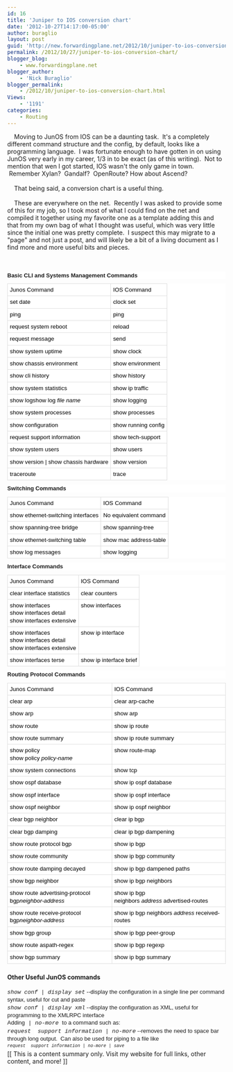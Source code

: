 ```yaml
---
id: 16
title: 'Juniper to IOS conversion chart'
date: '2012-10-27T14:17:00-05:00'
author: buraglio
layout: post
guid: 'http://new.forwardingplane.net/2012/10/juniper-to-ios-conversion-chart/'
permalink: /2012/10/27/juniper-to-ios-conversion-chart/
blogger_blog:
    - www.forwardingplane.net
blogger_author:
    - 'Nick Buraglio'
blogger_permalink:
    - /2012/10/juniper-to-ios-conversion-chart.html
Views:
    - '1191'
categories:
    - Routing
---
```


    Moving to JunOS from IOS can be a daunting task.  It's a completely different command structure and the config, by default, looks like a programming language.  I was fortunate enough to have gotten in on using JunOS very early in my career, 1/3 in to be exact (as of this writing).  Not to mention that wen I got started, IOS wasn't the only game in town.  Remember Xylan?  Gandalf?  OpenRoute? How about Ascend?<br /><br />    That being said, a conversion chart is a useful thing.<br /><br />    These are everywhere on the net.  Recently I was asked to provide some of this for my job, so I took most of what I could find on the net and compiled it together using my favorite one as a template adding this and that from my own bag of what I thought was useful, which was very little since the initial one was pretty complete.  I suspect this may migrate to a "page" and not just a post, and will likely be a bit of a living document as I find more and more useful bits and pieces. <br /><br /><br /><div style="background-color: white; font-family: Helvetica, Arial, sans-serif; font-size: 13px; line-height: 17.33333396911621px; margin-bottom: 10px; margin-top: 10px; padding: 0px;"><b>Basic CLI and Systems Management Commands</b></div><div style="background-color: white; font-family: Helvetica, Arial, sans-serif; font-size: 13px; line-height: 17.33333396911621px;"><table style="border-collapse: collapse; clear: left; color: black; font-size: 10pt; line-height: 13pt; margin: 5px 0px; padding: 0px;"><tbody><tr style="font-size: 10pt; line-height: 13pt;"><td style="border: 1px solid rgb(221, 221, 221); font-size: 10pt; line-height: 13pt; min-width: 0.6em; padding: 5px; vertical-align: top;">Junos Command</td><td style="border: 1px solid rgb(221, 221, 221); font-size: 10pt; line-height: 13pt; min-width: 0.6em; padding: 5px; vertical-align: top;">IOS Command</td></tr><tr style="font-size: 10pt; line-height: 13pt;"><td style="border: 1px solid rgb(221, 221, 221); font-size: 10pt; line-height: 13pt; min-width: 0.6em; padding: 5px; vertical-align: top;">set date</td><td style="border: 1px solid rgb(221, 221, 221); font-size: 10pt; line-height: 13pt; min-width: 0.6em; padding: 5px; vertical-align: top;">clock set</td></tr><tr style="font-size: 10pt; line-height: 13pt;"><td style="border: 1px solid rgb(221, 221, 221); font-size: 10pt; line-height: 13pt; min-width: 0.6em; padding: 5px; vertical-align: top;">ping</td><td style="border: 1px solid rgb(221, 221, 221); font-size: 10pt; line-height: 13pt; min-width: 0.6em; padding: 5px; vertical-align: top;">ping</td></tr><tr style="font-size: 10pt; line-height: 13pt;"><td style="border: 1px solid rgb(221, 221, 221); font-size: 10pt; line-height: 13pt; min-width: 0.6em; padding: 5px; vertical-align: top;">request system reboot</td><td style="border: 1px solid rgb(221, 221, 221); font-size: 10pt; line-height: 13pt; min-width: 0.6em; padding: 5px; vertical-align: top;">reload</td></tr><tr style="font-size: 10pt; line-height: 13pt;"><td style="border: 1px solid rgb(221, 221, 221); font-size: 10pt; line-height: 13pt; min-width: 0.6em; padding: 5px; vertical-align: top;">request message</td><td style="border: 1px solid rgb(221, 221, 221); font-size: 10pt; line-height: 13pt; min-width: 0.6em; padding: 5px; vertical-align: top;">send</td></tr><tr style="font-size: 10pt; line-height: 13pt;"><td style="border: 1px solid rgb(221, 221, 221); font-size: 10pt; line-height: 13pt; min-width: 0.6em; padding: 5px; vertical-align: top;">show system uptime</td><td style="border: 1px solid rgb(221, 221, 221); font-size: 10pt; line-height: 13pt; min-width: 0.6em; padding: 5px; vertical-align: top;">show clock</td></tr><tr style="font-size: 10pt; line-height: 13pt;"><td style="border: 1px solid rgb(221, 221, 221); font-size: 10pt; line-height: 13pt; min-width: 0.6em; padding: 5px; vertical-align: top;">show chassis environment</td><td style="border: 1px solid rgb(221, 221, 221); font-size: 10pt; line-height: 13pt; min-width: 0.6em; padding: 5px; vertical-align: top;">show environment</td></tr><tr style="font-size: 10pt; line-height: 13pt;"><td style="border: 1px solid rgb(221, 221, 221); font-size: 10pt; line-height: 13pt; min-width: 0.6em; padding: 5px; vertical-align: top;">show cli history</td><td style="border: 1px solid rgb(221, 221, 221); font-size: 10pt; line-height: 13pt; min-width: 0.6em; padding: 5px; vertical-align: top;">show history</td></tr><tr style="font-size: 10pt; line-height: 13pt;"><td style="border: 1px solid rgb(221, 221, 221); font-size: 10pt; line-height: 13pt; min-width: 0.6em; padding: 5px; vertical-align: top;">show system statistics</td><td style="border: 1px solid rgb(221, 221, 221); font-size: 10pt; line-height: 13pt; min-width: 0.6em; padding: 5px; vertical-align: top;">show ip traffic</td></tr><tr style="font-size: 10pt; line-height: 13pt;"><td style="border: 1px solid rgb(221, 221, 221); font-size: 10pt; line-height: 13pt; min-width: 0.6em; padding: 5px; vertical-align: top;">show logshow log <em>file name</em></td><td style="border: 1px solid rgb(221, 221, 221); font-size: 10pt; line-height: 13pt; min-width: 0.6em; padding: 5px; vertical-align: top;">show logging</td></tr><tr style="font-size: 10pt; line-height: 13pt;"><td style="border: 1px solid rgb(221, 221, 221); font-size: 10pt; line-height: 13pt; min-width: 0.6em; padding: 5px; vertical-align: top;">show system processes</td><td style="border: 1px solid rgb(221, 221, 221); font-size: 10pt; line-height: 13pt; min-width: 0.6em; padding: 5px; vertical-align: top;">show processes</td></tr><tr style="font-size: 10pt; line-height: 13pt;"><td style="border: 1px solid rgb(221, 221, 221); font-size: 10pt; line-height: 13pt; min-width: 0.6em; padding: 5px; vertical-align: top;">show configuration</td><td style="border: 1px solid rgb(221, 221, 221); font-size: 10pt; line-height: 13pt; min-width: 0.6em; padding: 5px; vertical-align: top;">show running config</td></tr><tr style="font-size: 10pt; line-height: 13pt;"><td style="border: 1px solid rgb(221, 221, 221); font-size: 10pt; line-height: 13pt; min-width: 0.6em; padding: 5px; vertical-align: top;">request support information</td><td style="border: 1px solid rgb(221, 221, 221); font-size: 10pt; line-height: 13pt; min-width: 0.6em; padding: 5px; vertical-align: top;">show tech-support</td></tr><tr style="font-size: 10pt; line-height: 13pt;"><td style="border: 1px solid rgb(221, 221, 221); font-size: 10pt; line-height: 13pt; min-width: 0.6em; padding: 5px; vertical-align: top;">show system users</td><td style="border: 1px solid rgb(221, 221, 221); font-size: 10pt; line-height: 13pt; min-width: 0.6em; padding: 5px; vertical-align: top;">show users</td></tr><tr style="font-size: 10pt; line-height: 13pt;"><td style="border: 1px solid rgb(221, 221, 221); font-size: 10pt; line-height: 13pt; min-width: 0.6em; padding: 5px; vertical-align: top;">show version | show chassis hardware</td><td style="border: 1px solid rgb(221, 221, 221); font-size: 10pt; line-height: 13pt; min-width: 0.6em; padding: 5px; vertical-align: top;">show version</td></tr><tr style="font-size: 10pt; line-height: 13pt;"><td style="border: 1px solid rgb(221, 221, 221); font-size: 10pt; line-height: 13pt; min-width: 0.6em; padding: 5px; vertical-align: top;">traceroute</td><td style="border: 1px solid rgb(221, 221, 221); font-size: 10pt; line-height: 13pt; min-width: 0.6em; padding: 5px; vertical-align: top;">trace</td></tr></tbody></table></div><div style="background-color: white; font-family: Helvetica, Arial, sans-serif; font-size: 13px; line-height: 17.33333396911621px; margin-bottom: 10px; margin-top: 10px; padding: 0px;"><b>Switching Commands</b></div><div style="background-color: white; font-family: Helvetica, Arial, sans-serif; font-size: 13px; line-height: 17.33333396911621px;"><table style="border-collapse: collapse; clear: left; color: black; font-size: 10pt; line-height: 13pt; margin: 5px 0px; padding: 0px;"><tbody><tr style="font-size: 10pt; line-height: 13pt;"><td style="border: 1px solid rgb(221, 221, 221); font-size: 10pt; line-height: 13pt; min-width: 0.6em; padding: 5px; vertical-alig
n: top;">Junos Command</td><td style="border: 1px solid rgb(221, 221, 221); font-size: 10pt; line-height: 13pt; min-width: 0.6em; padding: 5px; vertical-align: top;">IOS Command</td></tr><tr style="font-size: 10pt; line-height: 13pt;"><td style="border: 1px solid rgb(221, 221, 221); font-size: 10pt; line-height: 13pt; min-width: 0.6em; padding: 5px; vertical-align: top;">show ethernet-switching interfaces</td><td style="border: 1px solid rgb(221, 221, 221); font-size: 10pt; line-height: 13pt; min-width: 0.6em; padding: 5px; vertical-align: top;">No equivalent command</td></tr><tr style="font-size: 10pt; line-height: 13pt;"><td style="border: 1px solid rgb(221, 221, 221); font-size: 10pt; line-height: 13pt; min-width: 0.6em; padding: 5px; vertical-align: top;">show spanning-tree bridge</td><td style="border: 1px solid rgb(221, 221, 221); font-size: 10pt; line-height: 13pt; min-width: 0.6em; padding: 5px; vertical-align: top;">show spanning-tree</td></tr><tr style="font-size: 10pt; line-height: 13pt;"><td style="border: 1px solid rgb(221, 221, 221); font-size: 10pt; line-height: 13pt; min-width: 0.6em; padding: 5px; vertical-align: top;">show ethernet-switching table</td><td style="border: 1px solid rgb(221, 221, 221); font-size: 10pt; line-height: 13pt; min-width: 0.6em; padding: 5px; vertical-align: top;">show mac address-table</td></tr><tr style="font-size: 10pt; line-height: 13pt;"><td style="border: 1px solid rgb(221, 221, 221); font-size: 10pt; line-height: 13pt; min-width: 0.6em; padding: 5px; vertical-align: top;">show log messages</td><td style="border: 1px solid rgb(221, 221, 221); font-size: 10pt; line-height: 13pt; min-width: 0.6em; padding: 5px; vertical-align: top;">show logging</td></tr></tbody></table></div><div style="background-color: white; font-family: Helvetica, Arial, sans-serif; font-size: 13px; line-height: 17.33333396911621px; margin-bottom: 10px; margin-top: 10px; padding: 0px;"><b>Interface Commands</b></div><div style="background-color: white; font-family: Helvetica, Arial, sans-serif; font-size: 13px; line-height: 17.33333396911621px;"><table style="border-collapse: collapse; clear: left; color: black; font-size: 10pt; line-height: 13pt; margin: 5px 0px; padding: 0px;"><tbody><tr style="font-size: 10pt; line-height: 13pt;"><td style="border: 1px solid rgb(221, 221, 221); font-size: 10pt; line-height: 13pt; min-width: 0.6em; padding: 5px; vertical-align: top;">Junos Command</td><td style="border: 1px solid rgb(221, 221, 221); font-size: 10pt; line-height: 13pt; min-width: 0.6em; padding: 5px; vertical-align: top;">IOS Command</td></tr><tr style="font-size: 10pt; line-height: 13pt;"><td style="border: 1px solid rgb(221, 221, 221); font-size: 10pt; line-height: 13pt; min-width: 0.6em; padding: 5px; vertical-align: top;">clear interface statistics</td><td style="border: 1px solid rgb(221, 221, 221); font-size: 10pt; line-height: 13pt; min-width: 0.6em; padding: 5px; vertical-align: top;">clear counters</td></tr><tr style="font-size: 10pt; line-height: 13pt;"><td style="border: 1px solid rgb(221, 221, 221); font-size: 10pt; line-height: 13pt; min-width: 0.6em; padding: 5px; vertical-align: top;">show interfaces<br />show interfaces detail<br />show interfaces extensive</td><td style="border: 1px solid rgb(221, 221, 221); font-size: 10pt; line-height: 13pt; min-width: 0.6em; padding: 5px; vertical-align: top;">show interfaces</td></tr><tr style="font-size: 10pt; line-height: 13pt;"><td style="border: 1px solid rgb(221, 221, 221); font-size: 10pt; line-height: 13pt; min-width: 0.6em; padding: 5px; vertical-align: top;">show interfaces<br />show interfaces detail<br />show interfaces extensive</td><td style="border: 1px solid rgb(221, 221, 221); font-size: 10pt; line-height: 13pt; min-width: 0.6em; padding: 5px; vertical-align: top;">show ip interface</td></tr><tr style="font-size: 10pt; line-height: 13pt;"><td style="border: 1px solid rgb(221, 221, 221); font-size: 10pt; line-height: 13pt; min-width: 0.6em; padding: 5px; vertical-align: top;">show interfaces terse</td><td style="border: 1px solid rgb(221, 221, 221); font-size: 10pt; line-height: 13pt; min-width: 0.6em; padding: 5px; vertical-align: top;">show ip interface brief</td></tr></tbody></table></div><div style="background-color: white; font-family: Helvetica, Arial, sans-serif; font-size: 13px; line-height: 17.33333396911621px; margin-bottom: 10px; margin-top: 10px; padding: 0px;"><b>Routing Protocol Commands</b></div><div style="background-color: white; font-family: Helvetica, Arial, sans-serif; font-size: 13px; line-height: 17.33333396911621px;"><table style="border-collapse: collapse; clear: left; color: black; font-size: 10pt; line-height: 13pt; margin: 5px 0px; padding: 0px;"><tbody><tr style="font-size: 10pt; line-height: 13pt;"><td style="border: 1px solid rgb(221, 221, 221); font-size: 10pt; line-height: 13pt; min-width: 0.6em; padding: 5px; vertical-align: top;">Junos Command</td><td style="border: 1px solid rgb(221, 221, 221); font-size: 10pt; line-height: 13pt; min-width: 0.6em; padding: 5px; vertical-align: top;">IOS Command</td></tr><tr style="font-size: 10pt; line-height: 13pt;"><td style="border: 1px solid rgb(221, 221, 221); font-size: 10pt; line-height: 13pt; min-width: 0.6em; padding: 5px; vertical-align: top;">clear arp</td><td style="border: 1px solid rgb(221, 221, 221); font-size: 10pt; line-height: 13pt; min-width: 0.6em; padding: 5px; vertical-align: top;">clear arp-cache</td></tr><tr style="font-size: 10pt; line-height: 13pt;"><td style="border: 1px solid rgb(221, 221, 221); font-size: 10pt; line-height: 13pt; min-width: 0.6em; padding: 5px; vertical-align: top;">show arp</td><td style="border: 1px solid rgb(221, 221, 221); font-size: 10pt; line-height: 13pt; min-width: 0.6em; padding: 5px; vertical-align: top;">show arp</td></tr><tr style="font-size: 10pt; line-height: 13pt;"><td style="border: 1px solid rgb(221, 221, 221); font-size: 10pt; line-height: 13pt; min-width: 0.6em; padding: 5px; vertical-align: top;">show route</td><td style="border: 1px solid rgb(221, 221, 221); font-size: 10pt; line-height: 13pt; min-width: 0.6em; padding: 5px; vertical-align: top;">show ip route</td></tr><tr style="font-size: 10pt; line-height: 13pt;"><td style="border: 1px solid rgb(221, 221, 221); font-size: 10pt; line-height: 13pt; min-width: 0.6em; padding: 5px; vertical-align: top;">show route summary</td><td style="border: 1px solid rgb(221, 221, 221); font-size: 10pt; line-height: 13pt; min-width: 0.6em; padding: 5px; vertical-align: top;">show ip route summary</td></tr><tr style="font-size: 10pt; line-height: 13pt;"><td style="border: 1px solid rgb(221, 221, 221); font-size: 10pt; line-height: 13pt; min-width: 0.6em; padding: 5px; vertical-align: top;">show policy<br />show policy <em>policy-name</em></td><td style="border: 1px solid rgb(221, 221, 221); font-size: 10pt; line-height: 13pt; min-width: 0.6em; padding: 5px; vertical-align: top;">show route-map</td></tr><tr style="font-size: 10pt; line-height: 13pt;"><td style="border: 1px solid rgb(221, 221, 221); font-size: 10pt; line-height: 13pt; min-width: 0.6em; padding: 5px; vertical-align: top;">show system connections</td><td style="border: 1px solid rgb(221, 221, 221); font-size: 10pt; line-height: 13pt; min-width: 0.6em; padding: 5px; vertical-align: top;">show tcp</td></tr><tr style="font-size: 10pt; line-height: 13pt;"><td style="border: 1px solid rgb(221, 221, 221); font-size: 10pt; line-height: 13pt; min-width: 0.6em; padding: 5px; vertical-align: top;">show ospf database</td><td style="border: 1px solid rgb(221, 221, 221); font-size: 10pt; line-height: 13pt; min-width: 0.6em; padding: 5px; vertical-align: top;">show ip ospf database</td></tr><tr style="font-size: 10pt; line-height: 13pt;"><td style="border: 1px solid rgb(221, 221, 221); font-size: 10pt; line-height: 13pt; min-width: 0.6em; padding: 5px; vertical-align: top;">show ospf interface</td><td style="border: 1px solid rgb(221, 221, 221); font-size: 10pt; line-height: 13pt; min-width: 0.6em; padding: 5px; vertical-align: top;">show ip ospf interface</td></tr><tr style="font-size: 10pt; line-height: 13pt;"><td style="border:
 1px solid rgb(221, 221, 221); font-size: 10pt; line-height: 13pt; min-width: 0.6em; padding: 5px; vertical-align: top;">show ospf neighbor</td><td style="border: 1px solid rgb(221, 221, 221); font-size: 10pt; line-height: 13pt; min-width: 0.6em; padding: 5px; vertical-align: top;">show ip ospf neighbor</td></tr><tr style="font-size: 10pt; line-height: 13pt;"><td style="border: 1px solid rgb(221, 221, 221); font-size: 10pt; line-height: 13pt; min-width: 0.6em; padding: 5px; vertical-align: top;">clear bgp neighbor</td><td style="border: 1px solid rgb(221, 221, 221); font-size: 10pt; line-height: 13pt; min-width: 0.6em; padding: 5px; vertical-align: top;">clear ip bgp</td></tr><tr style="font-size: 10pt; line-height: 13pt;"><td style="border: 1px solid rgb(221, 221, 221); font-size: 10pt; line-height: 13pt; min-width: 0.6em; padding: 5px; vertical-align: top;">clear bgp damping</td><td style="border: 1px solid rgb(221, 221, 221); font-size: 10pt; line-height: 13pt; min-width: 0.6em; padding: 5px; vertical-align: top;">clear ip bgp dampening</td></tr><tr style="font-size: 10pt; line-height: 13pt;"><td style="border: 1px solid rgb(221, 221, 221); font-size: 10pt; line-height: 13pt; min-width: 0.6em; padding: 5px; vertical-align: top;">show route protocol bgp</td><td style="border: 1px solid rgb(221, 221, 221); font-size: 10pt; line-height: 13pt; min-width: 0.6em; padding: 5px; vertical-align: top;">show ip bgp</td></tr><tr style="font-size: 10pt; line-height: 13pt;"><td style="border: 1px solid rgb(221, 221, 221); font-size: 10pt; line-height: 13pt; min-width: 0.6em; padding: 5px; vertical-align: top;">show route community</td><td style="border: 1px solid rgb(221, 221, 221); font-size: 10pt; line-height: 13pt; min-width: 0.6em; padding: 5px; vertical-align: top;">show ip bgp community</td></tr><tr style="font-size: 10pt; line-height: 13pt;"><td style="border: 1px solid rgb(221, 221, 221); font-size: 10pt; line-height: 13pt; min-width: 0.6em; padding: 5px; vertical-align: top;">show route damping decayed</td><td style="border: 1px solid rgb(221, 221, 221); font-size: 10pt; line-height: 13pt; min-width: 0.6em; padding: 5px; vertical-align: top;">show ip bgp dampened paths</td></tr><tr style="font-size: 10pt; line-height: 13pt;"><td style="border: 1px solid rgb(221, 221, 221); font-size: 10pt; line-height: 13pt; min-width: 0.6em; padding: 5px; vertical-align: top;">show bgp neighbor</td><td style="border: 1px solid rgb(221, 221, 221); font-size: 10pt; line-height: 13pt; min-width: 0.6em; padding: 5px; vertical-align: top;">show ip bgp neighbors</td></tr><tr style="font-size: 10pt; line-height: 13pt;"><td style="border: 1px solid rgb(221, 221, 221); font-size: 10pt; line-height: 13pt; min-width: 0.6em; padding: 5px; vertical-align: top;">show route advertising-protocol bgp<em>neighbor-address</em></td><td style="border: 1px solid rgb(221, 221, 221); font-size: 10pt; line-height: 13pt; min-width: 0.6em; padding: 5px; vertical-align: top;">show ip bgp neighbors <em>address</em> advertised-routes</td></tr><tr style="font-size: 10pt; line-height: 13pt;"><td style="border: 1px solid rgb(221, 221, 221); font-size: 10pt; line-height: 13pt; min-width: 0.6em; padding: 5px; vertical-align: top;">show route receive-protocol bgp<em>neighbor-address</em></td><td style="border: 1px solid rgb(221, 221, 221); font-size: 10pt; line-height: 13pt; min-width: 0.6em; padding: 5px; vertical-align: top;">show ip bgp neighbors <em>address</em> received-routes</td></tr><tr style="font-size: 10pt; line-height: 13pt;"><td style="border: 1px solid rgb(221, 221, 221); font-size: 10pt; line-height: 13pt; min-width: 0.6em; padding: 5px; vertical-align: top;">show bgp group</td><td style="border: 1px solid rgb(221, 221, 221); font-size: 10pt; line-height: 13pt; min-width: 0.6em; padding: 5px; vertical-align: top;">show ip bgp peer-group</td></tr><tr style="font-size: 10pt; line-height: 13pt;"><td style="border: 1px solid rgb(221, 221, 221); font-size: 10pt; line-height: 13pt; min-width: 0.6em; padding: 5px; vertical-align: top;">show route aspath-regex</td><td style="border: 1px solid rgb(221, 221, 221); font-size: 10pt; line-height: 13pt; min-width: 0.6em; padding: 5px; vertical-align: top;">show ip bgp regexp</td></tr><tr style="font-size: 10pt; line-height: 13pt;"><td style="border: 1px solid rgb(221, 221, 221); font-size: 10pt; line-height: 13pt; min-width: 0.6em; padding: 5px; vertical-align: top;">show bgp summary</td><td style="border: 1px solid rgb(221, 221, 221); font-size: 10pt; line-height: 13pt; min-width: 0.6em; padding: 5px; vertical-align: top;">show ip bgp summary</td></tr></tbody></table></div><br /><b>Other Useful JunOS commands</b><br /><span style="font-size: 13px; line-height: 17.33333396911621px;"><br /><span style="font-family: Courier New, Courier, monospace;"><i>show conf | display set</i></span></span><span style="font-family: Helvetica, Arial, sans-serif; font-size: 13px; line-height: 17.33333396911621px;"> --display the configuration in a single line per command syntax, useful for cut and paste</span><br /><span style="font-size: 13px; line-height: 17.33333396911621px;"><span style="font-family: Courier New, Courier, monospace;"><i>show conf | display xml</i></span></span><span style="font-family: Helvetica, Arial, sans-serif; font-size: 13px; line-height: 17.33333396911621px;"> </span><span style="font-family: Helvetica, Arial, sans-serif; font-size: 13px; line-height: 17.33333396911621px;">--display the configuration as XML, useful for programming to the XMLRPC interface</span><br /><span style="font-family: Helvetica, Arial, sans-serif; font-size: 13px; line-height: 17.33333396911621px;">Adding</span><span style="font-size: 13px; line-height: 17.33333396911621px;"><span style="font-family: Courier New, Courier, monospace;"> <i>| no-more</i> </span></span><span style="font-family: Helvetica, Arial, sans-serif; font-size: 13px; line-height: 17.33333396911621px;">to a command such as:</span><br /><span style="font-family: Courier New, Courier, monospace;"><i><span style="font-size: 13px; line-height: 17.33333396911621px;">request </span><span style="background-color: white; font-size: 13px; line-height: 17.33333396911621px;"> </span><span style="background-color: white; font-size: 13px; line-height: 17.33333396911621px;">support information | no-more</span></i></span><span style="background-color: white; font-family: Helvetica, Arial, sans-serif; font-size: 13px; line-height: 17.33333396911621px;"> --removes the need to space bar through long output.  Can also be used for piping to a file like </span><br /><i><span style="font-family: Courier New, Courier, monospace; font-size: x-small;"><span style="line-height: 17.33333396911621px;">request </span><span style="background-color: white; line-height: 17.33333396911621px;"> </span><span style="background-color: white; line-height: 17.33333396911621px;">support information | no-more | save <filename></span></span></i><div>[[ This is a content summary only. Visit my website for full links, other content, and more! ]]</div>